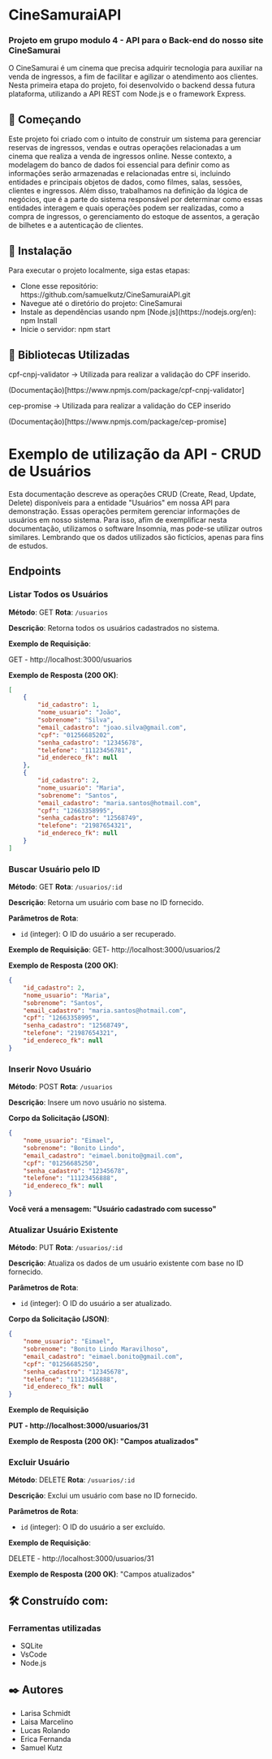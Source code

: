 <h1>CineSamuraiAPI</h1>

<h3>Projeto em grupo modulo 4 - API para o Back-end do nosso site CineSamurai</h3> 

<p>O CineSamurai é um cinema que precisa adquirir tecnologia para auxiliar na venda de ingressos, a fim de facilitar e agilizar o atendimento aos clientes. Nesta primeira etapa do projeto, foi desenvolvido o backend dessa futura plataforma, utilizando a API REST com Node.js e o framework Express. </p>


<h2>🚀 Começando</h2>

<p>Este projeto foi criado com o intuito de construir um sistema para gerenciar reservas de ingressos, vendas e outras operações relacionadas a um cinema que realiza a venda de ingressos online. Nesse contexto, a modelagem do banco de dados foi essencial para definir como as informações serão armazenadas e relacionadas entre si, incluindo entidades e principais objetos de dados, como filmes, salas, sessões, clientes e ingressos. Além disso, trabalhamos na definição da lógica de negócios, que é a parte do sistema responsável por determinar como essas entidades interagem e quais operações podem ser realizadas, como a compra de ingressos, o gerenciamento do estoque de assentos, a geração de bilhetes e a autenticação de clientes.</p>


<h2>🔧 Instalação </h2>
<p>Para executar o projeto localmente, siga estas etapas:</p>
<ul>
<li>Clone esse repositório: https://github.com/samuelkutz/CineSamuraiAPI.git </li>
<li>Navegue até o diretório do projeto: CineSamurai </li>
<li>Instale as dependências usando npm [Node.js](https://nodejs.org/en): npm Install</li>
<li>Inicie o servidor:  npm start </li>
</ul>

<h2>🔧 Bibliotecas Utilizadas </h2>
<p>cpf-cnpj-validator -> Utilizada para realizar a validação do CPF inserido. </p>
(Documentação)[https://www.npmjs.com/package/cpf-cnpj-validator]
<p>cep-promise -> Utilizada para realizar a validação do CEP inserido</p>
(Documentação)[https://www.npmjs.com/package/cep-promise]

# Exemplo de utilização da API - CRUD de Usuários

Esta documentação descreve as operações CRUD (Create, Read, Update, Delete) disponíveis para a entidade "Usuários" em nossa API para demonstração. Essas operações permitem gerenciar informações de usuários em nosso sistema.
Para isso, afim de exemplificar nesta documentação, utilizamos o software Insomnia, mas pode-se utilizar outros similares. Lembrando que os dados utilizados são fictícios, apenas para fins de estudos.

## Endpoints

### Listar Todos os Usuários

**Método**: GET
**Rota**: `/usuarios`

**Descrição**: Retorna todos os usuários cadastrados no sistema.

**Exemplo de Requisição**:

GET - http://localhost:3000/usuarios


**Exemplo de Resposta (200 OK)**:

```json
[
    {
		"id_cadastro": 1,
		"nome_usuario": "João",
		"sobrenome": "Silva",
		"email_cadastro": "joao.silva@gmail.com",
		"cpf": "01256685202",
		"senha_cadastro": "12345678",
		"telefone": "11123456781",
		"id_endereco_fk": null
	},
	{
		"id_cadastro": 2,
		"nome_usuario": "Maria",
		"sobrenome": "Santos",
		"email_cadastro": "maria.santos@hotmail.com",
		"cpf": "12663358995",
		"senha_cadastro": "12568749",
		"telefone": "21987654321",
		"id_endereco_fk": null
	}
]
```

### Buscar Usuário pelo ID

**Método**: GET
**Rota**: `/usuarios/:id`

**Descrição**: Retorna um usuário com base no ID fornecido.

**Parâmetros de Rota**:
- `id` (integer): O ID do usuário a ser recuperado.

**Exemplo de Requisição**:
GET- http://localhost:3000/usuarios/2

**Exemplo de Resposta (200 OK)**:

```json
{
	"id_cadastro": 2,
	"nome_usuario": "Maria",
	"sobrenome": "Santos",
	"email_cadastro": "maria.santos@hotmail.com",
	"cpf": "12663358995",
	"senha_cadastro": "12568749",
	"telefone": "21987654321",
	"id_endereco_fk": null
}
```



### Inserir Novo Usuário

**Método**: POST
**Rota**: `/usuarios`

**Descrição**: Insere um novo usuário no sistema.

**Corpo da Solicitação (JSON)**:

```json
{	
	"nome_usuario": "Eimael",
	"sobrenome": "Bonito Lindo",
	"email_cadastro": "eimael.bonito@gmail.com",
	"cpf": "01256685250",
	"senha_cadastro": "12345678",
	"telefone": "11123456888",
	"id_endereco_fk": null
}
```

**Você verá a mensagem: "Usuário cadastrado com sucesso"**

### Atualizar Usuário Existente

**Método**: PUT
**Rota**: `/usuarios/:id`

**Descrição**: Atualiza os dados de um usuário existente com base no ID fornecido.

**Parâmetros de Rota**:
- `id` (integer): O ID do usuário a ser atualizado.

**Corpo da Solicitação (JSON)**:

```json
{	
	"nome_usuario": "Eimael",
	"sobrenome": "Bonito Lindo Maravilhoso",
	"email_cadastro": "eimael.bonito@gmail.com",
	"cpf": "01256685250",
	"senha_cadastro": "12345678",
	"telefone": "11123456888",
	"id_endereco_fk": null
}
```

**Exemplo de Requisição**

**PUT - http://localhost:3000/usuarios/31**

**Exemplo de Resposta (200 OK): "Campos atualizados"**

### Excluir Usuário

**Método**: DELETE
**Rota**: `/usuarios/:id`

**Descrição**: Exclui um usuário com base no ID fornecido.

**Parâmetros de Rota**:
- `id` (integer): O ID do usuário a ser excluído.

**Exemplo de Requisição**:

DELETE - http://localhost:3000/usuarios/31

**Exemplo de Resposta (200 OK)**:
"Campos atualizados"






<h2>🛠️ Construído com:</h2>
<h3>Ferramentas utilizadas</h3>
<ul>
<li>SQLite</li>
<li>VsCode</li>
<li>Node.js</li>
</ul>

<h2>✒️ Autores</h2>
<ul>
<li>Larisa Schmidt </li>
<li>Laisa Marcelino</li>
<li>Lucas Rolando </li>
<li>Erica Fernanda</li>
<li>Samuel Kutz</li>
</ul>


